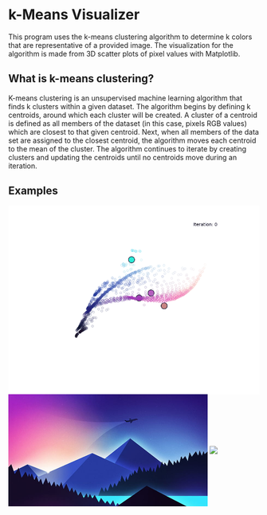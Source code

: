 # k-Means Visualizer
This program uses the k-means clustering algorithm to determine k colors that are representative of a provided image. The visualization for the algorithm is made from 3D scatter plots of pixel values with Matplotlib.

## What is k-means clustering?
K-means clustering is an unsupervised machine learning algorithm that finds k clusters within a given dataset. The algorithm begins by defining k centroids, around which each cluster will be created. A cluster of a centroid is defined as all members of the dataset (in this case, pixels RGB values) which are closest to that given centroid. Next, when all members of the data set are assigned to the closest centroid, the algorithm moves each centroid to the mean of the cluster. The algorithm continues to iterate by creating clusters and updating the centroids until no centroids move during an iteration.

## Examples
<p align="center">
  <div>
    <img align="center" style="clip:rect(0px, 0px, 800px, 400px)" src="examples/iterate_animation1.gif">
  </div>
  <img width="400" align="center" src="images/minimalist_landscape1.jpg">
  <img width="400" align="center" src="examples/rotate_animation1.gif">
</p>
